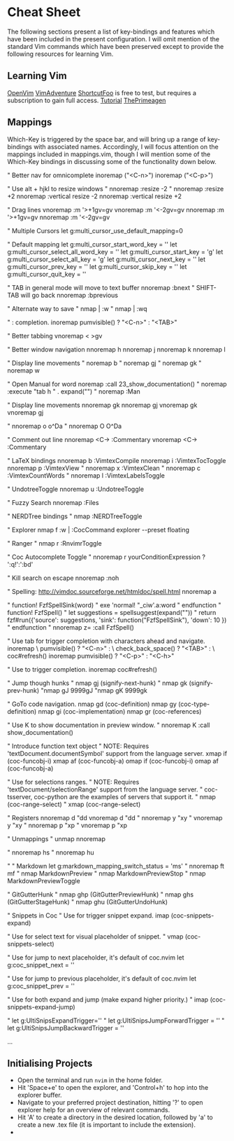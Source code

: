 # Cheat Sheet

The following sections present a list of key-bindings and features which have been included in the present configuration.
I will omit mention of the standard Vim commands which have been preserved except to provide the following resources for learning Vim.

## Learning Vim

[OpenVim](https://www.openvim.com/)
[VimAdventure](https://vim-adventures.com/)
[ShortcutFoo](https://www.shortcutfoo.com/) is free to test, but requires a subscription to gain full access.
[Tutorial](https://www.youtube.com/watch?v=IiwGbcd8S7I&t=185s)
[ThePrimeagen](https://www.youtube.com/watch?v=H3o4l4GVLW0&t=1s)

## Mappings

Which-Key is triggered by the space bar, and will bring up a range of key-bindings with associated names.
Accordingly, I will focus attention on the mappings included in mappings.vim, though I will mention some of the Which-Key bindings in discussing some of the functionality down below.

" Better nav for omnicomplete
inoremap <expr> <c-j> ("\<C-n>")
inoremap <expr> <c-k> ("\<C-p>")

" Use alt + hjkl to resize windows
" nnoremap <M-j> :resize -2<CR>
" nnoremap <M-k> :resize +2<CR>
nnoremap <M-h> :vertical resize -2<CR>
nnoremap <M-l> :vertical resize +2<CR>

" Drag lines
vnoremap <M-j> :m '>+1<CR>gv=gv
vnoremap <M-k> :m '<-2<CR>gv=gv
nnoremap <M-j> :m '>+1<CR>gv=gv
nnoremap <M-k> :m '<-2<CR>gv=gv

" Multiple Cursors
let g:multi_cursor_use_default_mapping=0

" Default mapping
let g:multi_cursor_start_word_key = '<C-n>'
let g:multi_cursor_select_all_word_key = '<A-n>'
let g:multi_cursor_start_key = 'g<C-n>'
let g:multi_cursor_select_all_key = 'g<A-n>'
let g:multi_cursor_next_key = '<C-n>'
let g:multi_cursor_prev_key = '<C-p>'
let g:multi_cursor_skip_key = '<C-x>'
let g:multi_cursor_quit_key = '<Esc>'

" TAB in general mode will move to text buffer
nnoremap <TAB> :bnext<CR>
" SHIFT-TAB will go back
nnoremap <S-TAB> :bprevious<CR>

" Alternate way to save
" nmap <C-s> <esc> \| :w<CR>
" nmap <C-q> <esc> \| :wq<CR>

" <TAB>: completion.
inoremap <expr><TAB> pumvisible() ? "\<C-n>" : "\<TAB>"

" Better tabbing
vnoremap < <gv
vnoremap > >gv

" Better window navigation
nnoremap <C-h> <C-w>h
nnoremap <C-j> <C-w>j
nnoremap <C-k> <C-w>k
nnoremap <C-l> <C-w>l

" Display line movements
" noremap <S-h> b
" noremap <S-j> gj
" noremap <S-k> gk
" noremap <S-l> w

" Open Manual for word
noremap <C-m> :call <SNR>23_show_documentation()<CR>
" noremap <C-m> :execute "tab h " . expand("<cword>")<cr>
" noremap <C-m> :Man <cword><CR>

" Display line movements
nnoremap <S-k> gk
nnoremap <S-j> gj
vnoremap <S-k> gk
vnoremap <S-j> gj

" nnoremap <Leader>o o<Esc>^Da
" nnoremap <Leader>O O<Esc>^Da

" Comment out line
nnoremap <C-\> :Commentary<CR>
vnoremap <C-\> :Commentary<CR>

" LaTeX bindings
nnoremap <space>b :VimtexCompile<CR>
nnoremap <space>i :VimtexTocToggle<CR>
nnoremap <space>p :VimtexView<CR>
" nnoremap <space>x :VimtexClean<CR>
" nnoremap <space>c :VimtexCountWords<CR>
" nnoremap <space>l :VimtexLabelsToggle<CR>

" UndotreeToggle
nnoremap <space>u :UndotreeToggle<CR>

" Fuzzy Search
nnoremap <C-p> :Files<CR>

" NERDTree bindings
" nmap <C-n> :NERDTreeToggle<CR>

" Explorer
nmap <space>f :w \| :CocCommand explorer --preset floating<CR>

" Ranger
" nmap <space>r :RnvimrToggle<CR>

" Coc Autocomplete Toggle
" nnoremap <expr> <space>r yourConditionExpression ? ':q!<cr>':':bd<cr>'

" Kill search on escape
nnoremap <esc> :noh<return><esc>

" Spelling: http://vimdoc.sourceforge.net/htmldoc/spell.html
nnoremap <C-s> a<C-X><C-S>

" function! FzfSpellSink(word)
" exe 'normal! "\_ciw'.a:word
" endfunction
" function! FzfSpell()
" let suggestions = spellsuggest(expand("<cword>"))
" return fzf#run({'source': suggestions, 'sink': function("FzfSpellSink"), 'down': 10 })
" endfunction
" nnoremap z= :call FzfSpell()<CR>

" Use tab for trigger completion with characters ahead and navigate.
inoremap <silent><expr> <C-j>
\ pumvisible() ? "\<C-n>" :
\ <SID>check_back_space() ? "\<TAB>" :
\ coc#refresh()
inoremap <expr><S-TAB> pumvisible() ? "\<C-p>" : "\<C-h>"

" Use <c-space> to trigger completion.
inoremap <silent><expr> <c-space> coc#refresh()

" Jump though hunks
" nmap <leader>gj <plug>(signify-next-hunk)
" nmap <leader>gk <plug>(signify-prev-hunk)
"nmap <leader>gJ 9999<leader>gJ
"nmap <leader>gK 9999<leader>gk

" GoTo code navigation.
nmap <silent> gd <Plug>(coc-definition)
nmap <silent> gy <Plug>(coc-type-definition)
nmap <silent> gi <Plug>(coc-implementation)
nmap <silent> gr <Plug>(coc-references)

" Use K to show documentation in preview window.
" nnoremap <silent> K :call <SID>show_documentation()<CR>

" Introduce function text object
" NOTE: Requires 'textDocument.documentSymbol' support from the language server.
xmap if <Plug>(coc-funcobj-i)
xmap af <Plug>(coc-funcobj-a)
omap if <Plug>(coc-funcobj-i)
omap af <Plug>(coc-funcobj-a)

" Use <TAB> for selections ranges.
" NOTE: Requires 'textDocument/selectionRange' support from the language server.
" coc-tsserver, coc-python are the examples of servers that support it.
" nmap <silent> <TAB> <Plug>(coc-range-select)
" xmap <silent> <TAB> <Plug>(coc-range-select)

" Registers
nnoremap d "dd
vnoremap d "dd
" nnoremap y "xy
" vnoremap y "xy
" nnoremap p "xp
" vnoremap p "xp

" Unmappings
" unmap <C-t>
nnoremap <C-t> <Nop>

" nnoremap <Space>hs <Nop>
" nnoremap <Space>hu <Nop>

" " Markdown
let g:markdown_mapping_switch_status = '<Space>ms'
" nnoremap <Space>ft <Space>mf
" nmap <C-s> <Plug>MarkdownPreview
" nmap <M-s> <Plug>MarkdownPreviewStop
" nmap <C-p> <Plug>MarkdownPreviewToggle

" GitGutterHunk
" nmap ghp <Plug>(GitGutterPreviewHunk)
" nmap ghs <Plug>(GitGutterStageHunk)
" nmap ghu <Plug>(GitGutterUndoHunk)

" Snippets in Coc
" Use <C-l> for trigger snippet expand.
imap <C-l> <Plug>(coc-snippets-expand)

" Use <C-j> for select text for visual placeholder of snippet.
" vmap <C-j> <Plug>(coc-snippets-select)

" Use <C-j> for jump to next placeholder, it's default of coc.nvim
let g:coc_snippet_next = '<CR>'

" Use <C-k> for jump to previous placeholder, it's default of coc.nvim
let g:coc_snippet_prev = '<TAB>'

" Use <C-j> for both expand and jump (make expand higher priority.)
" imap <C-j> <Plug>(coc-snippets-expand-jump)

" let g:UltiSnipsExpandTrigger='<Nop>'
" let g:UltiSnipsJumpForwardTrigger = '<TAB>'
" let g:UltiSnipsJumpBackwardTrigger = '<S-TAB>'

...

## Initialising Projects

- Open the terminal and run `nvim` in the home folder.
- Hit 'Space+e' to open the explorer, and 'Control+h' to hop into the explorer buffer.
- Navigate to your preferred project destination, hitting '?' to open explorer help for an overview of relevant commands.
- Hit 'A' to create a directory in the desired location, followed by 'a' to create a new .tex file (it is important to include the extension).
-

